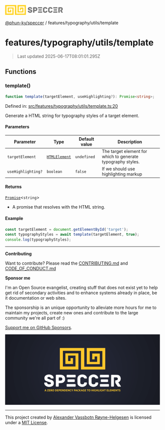 <div><img alt="SPECCER logo" src="https://raw.githubusercontent.com/phun-ky/speccer/main/public/logo-speccer-horizontal-colored-package.svg?raw=true" style="max-height:32px;"/></div>

[@phun-ky/speccer](../../../README.md) / features/typography/utils/template

# features/typography/utils/template

> Last updated 2025-06-17T08:01:01.295Z

## Functions

### template()

```ts
function template(targetElement, useHighlighting?): Promise<string>;
```

Defined in:
[src/features/typography/utils/template.ts:20](https://github.com/phun-ky/speccer/blob/main/src/features/typography/utils/template.ts#L20)

Generate a HTML string for typography styles of a target element.

#### Parameters

| Parameter          | Type                                                                    | Default value | Description                                                 |
| ------------------ | ----------------------------------------------------------------------- | ------------- | ----------------------------------------------------------- |
| `targetElement`    | [`HTMLElement`](https://developer.mozilla.org/docs/Web/API/HTMLElement) | `undefined`   | The target element for which to generate typography styles. |
| `useHighlighting?` | `boolean`                                                               | `false`       | If we should use highlighting markup                        |

#### Returns

[`Promise`](https://developer.mozilla.org/docs/Web/JavaScript/Reference/Global_Objects/Promise)<`string`>

- A promise that resolves with the HTML string.

#### Example

```ts
const targetElement = document.getElementById('target');
const typographyStyles = await template(targetElement, true);
console.log(typographyStyles);
```

---

**Contributing**

Want to contribute? Please read the
[CONTRIBUTING.md](https://github.com/phun-ky/speccer/blob/main/CONTRIBUTING.md)
and
[CODE_OF_CONDUCT.md](https://github.com/phun-ky/speccer/blob/main/CODE_OF_CONDUCT.md)

**Sponsor me**

I'm an Open Source evangelist, creating stuff that does not exist yet to help
get rid of secondary activities and to enhance systems already in place, be it
documentation or web sites.

The sponsorship is an unique opportunity to alleviate more hours for me to
maintain my projects, create new ones and contribute to the large community
we're all part of :)

[Support me on GitHub Sponsors](https://github.com/sponsors/phun-ky).

![Speccer banner, with logo and slogan: A zero dependency package to annotate or highlight elements](https://github.com/phun-ky/speccer/blob/main/public/speccer-banner.png?raw=true)

---

This project created by [Alexander Vassbotn Røyne-Helgesen](http://phun-ky.net)
is licensed under a [MIT License](https://choosealicense.com/licenses/mit/).
